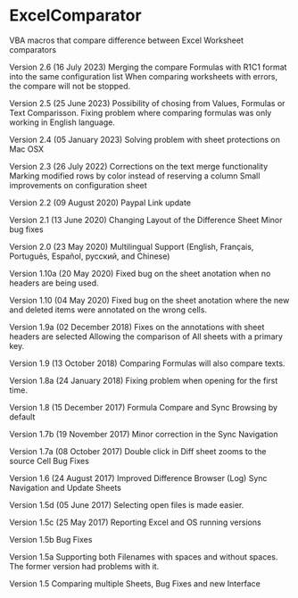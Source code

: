 # ExcelComparator
VBA macros that compare difference between Excel Worksheet comparators

Version 2.6 (16 July 2023)
Merging the compare Formulas with R1C1 format into the same configuration list
When comparing worksheets with errors, the compare will not be stopped.

Version 2.5 (25 June 2023)
Possibility of chosing from Values, Formulas or Text Comparisson.
Fixing problem where comparing formulas was only working in English language.

Version 2.4 (05 January 2023)
Solving problem with sheet protections on Mac OSX

Version 2.3 (26 July 2022)
Corrections on the text merge functionality
Marking modified rows by color instead of reserving a column
Small improvements on configuration sheet

Version 2.2 (09 August 2020)
Paypal Link update

Version 2.1 (13 June 2020)
Changing Layout of the Difference Sheet
Minor bug fixes

Version 2.0 (23 May 2020)
Multilingual Support (English, Français, Português, Español, русский, and Chinese)

Version 1.10a (20 May 2020)
Fixed bug on the sheet anotation when no headers are being used.

Version 1.10 (04 May 2020)
Fixed bug on the sheet anotation where the new and deleted items were annotated on the wrong cells.

Version 1.9a (02 December 2018)
Fixes on the annotations with sheet headers are selected
Allowing the comparison of All sheets with a primary key.

Version 1.9 (13 October 2018)
Comparing Formulas will also compare texts.

Version 1.8a (24 January 2018)
Fixing problem when opening for the first time.

Version 1.8 (15 December 2017)
Formula Compare and Sync Browsing by default

Version 1.7b (19 November 2017)
Minor correction in the Sync Navigation

Version 1.7a (08 October 2017)
Double click in Diff sheet  zooms to the source Cell
Bug Fixes

Version 1.6 (24 August 2017)
Improved Difference Browser (Log)
Sync Navigation and Update Sheets

Version 1.5d (05 June 2017)
Selecting open files is made easier.

Version 1.5c (25 May 2017)
Reporting Excel and OS running versions

Version 1.5b 
Bug Fixes

Version 1.5a
Supporting both Filenames with spaces and without spaces. The former version had problems with it.

Version 1.5
Comparing multiple Sheets, Bug Fixes and new Interface